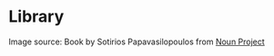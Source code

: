 # Library

Image source: Book by Sotirios Papavasilopoulos from <a href="https://thenounproject.com/browse/icons/term/book/" target="_blank" title="Book Icons">Noun Project</a>